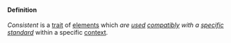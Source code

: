 #### Definition

*Consistent* is a [trait](https://github.com/gcassel/Modular-Organization-Terminology/blob/master/terms/trait.md) of [elements](https://github.com/gcassel/Modular-Organization-Terminology/blob/master/terms/element.md) which *are [used](https://github.com/gcassel/Modular-Organization-Terminology/blob/master/terms/use.md) [compatibly](https://github.com/gcassel/Modular-Organization-Terminology/blob/master/terms/compatible.md) with a [specific](https://github.com/gcassel/Modular-Organization-Terminology/blob/master/terms/specific.md) [standard](https://github.com/gcassel/Modular-Organization-Terminology/blob/master/terms/standard.md)* within a specific [context](https://github.com/gcassel/Modular-Organization-Terminology/blob/master/terms/context.md). 

